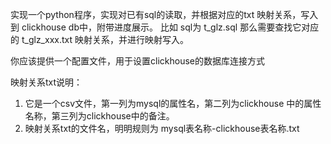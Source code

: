 实现一个python程序，实现对已有sql的读取，并根据对应的txt 映射关系，写入到 clickhouse db中，附带进度展示。
比如 sql为 t_glz.sql 那么需要查找它对应的 t_glz_xxx.txt 映射关系，并进行映射写入。

你应该提供一个配置文件，用于设置clickhouse的数据库连接方式

映射关系txt说明：
1. 它是一个csv文件，第一列为mysql的属性名，第二列为clickhouse 中的属性名称，第三列为clickhouse中的备注。
2. 映射关系txt的文件名，明明规则为 mysql表名称-clickhouse表名称.txt

